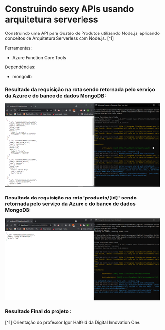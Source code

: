 # Construindo sexy APIs usando arquitetura serverless

Construindo uma API para Gestão de Produtos utilizando Node.js, aplicando conceitos de Arquitetura Serverless com Node.js. [^1]



Ferramentas:

- Azure Function Core Tools



Dependências:

- mongodb





### Resultado da requisição na rota sendo retornada pelo serviço da Azure e do banco de dados MongoDB:
![](./public/images/imagem-da-rota-products.png)


### Resultado da requisição na rota 'products/{id}' sendo retornada pelo serviço da Azure e do banco de dados MongoDB:
![](./public/images/imagem-da-rota-products-id.png)


### Resultado Final do projeto :





[^1] Orientação do professor Igor Halfeld da Digital Innovation One.

